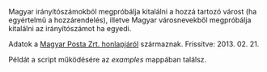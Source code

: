 Magyar irányítószámokból megpróbálja kitalálni a hozzá tartozó várost (ha
egyértelmű a hozzárendelés), illetve Magyar városnevekből megpróbálja kitalálni
az irányítószámot ha egyedi.

Adatok a [Magyar Posta Zrt.
honlapjáról](http://www.posta.hu/ugyfelszolgalat/iranyitoszam_kereso)
származnak.
Frissítve: 2013. 02. 21.

Példát a script működésére az *examples* mappában találsz.
